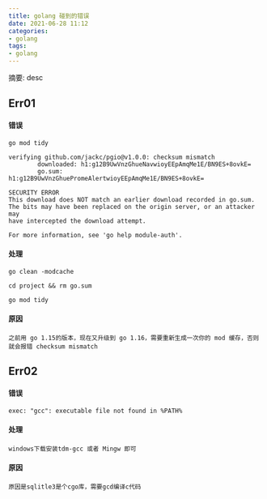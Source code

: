 ```yaml
---
title: golang 碰到的错误
date: 2021-06-28 11:12
categories:
- golang
tags:
- golang
---
```

	
	
摘要: desc
<!-- more -->


## Err01
#### 错误
```
go mod tidy

verifying github.com/jackc/pgio@v1.0.0: checksum mismatch
        downloaded: h1:g12B9UwVnzGhueNavwioyEEpAmqMe1E/BN9ES+8ovkE=
        go.sum:     h1:g12B9UwVnzGhuePromeAlertwioyEEpAmqMe1E/BN9ES+8ovkE=

SECURITY ERROR
This download does NOT match an earlier download recorded in go.sum.
The bits may have been replaced on the origin server, or an attacker may
have intercepted the download attempt.

For more information, see 'go help module-auth'.
```

#### 处理
```
go clean -modcache

cd project && rm go.sum

go mod tidy
```


#### 原因
```
之前用 go 1.15的版本，现在又升级到 go 1.16，需要重新生成一次你的 mod 缓存，否则就会报错 checksum mismatch
```


## Err02

#### 错误
```
exec: "gcc": executable file not found in %PATH%
```

#### 处理
```
windows下载安装tdm-gcc 或者 Mingw 即可
```

#### 原因
```
原因是sqlitle3是个cgo库，需要gcd编译c代码
```
